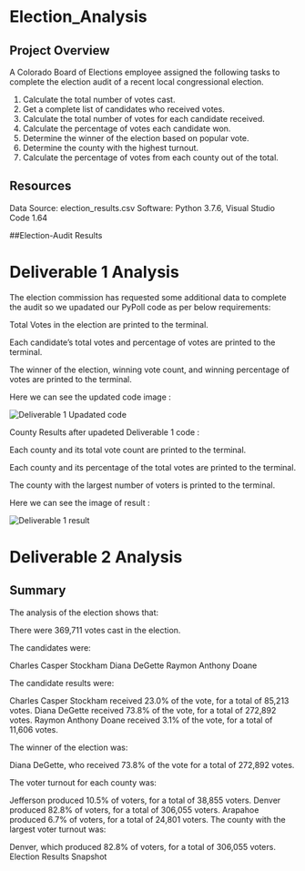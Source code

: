 # Election_Analysis

## Project Overview

A Colorado Board of Elections employee assigned the following tasks to complete the election audit of a recent local congressional election.

1. Calculate the total number of votes cast.
2. Get a complete list of candidates who received votes.
3. Calculate the total number of votes for each candidate received.
4. Calculate the percentage of votes each candidate won.
5. Determine the winner of the election based on popular vote.
6. Determine the county with the highest turnout.
7. Calculate the percentage of votes from each county out of the total.

## Resources

Data Source: election_results.csv
Software: Python 3.7.6, Visual Studio Code 1.64


##Election-Audit Results

# Deliverable 1 Analysis

The election commission has requested some additional data to complete the audit so we upadated our PyPoll code as per below requirements:

Total Votes in the election are printed to the terminal.

Each candidate’s total votes and percentage of votes are printed to the terminal.

The winner of the election, winning vote count, and winning percentage of votes are printed to the terminal.

Here we can see the updated code image :

![Deliverable 1 Upadated code](https://user-images.githubusercontent.com/96400887/166997953-7269411c-8835-429c-a98e-dc3e57d614c3.png)



County Results after upadeted Deliverable 1 code :

Each county and its total vote count are printed to the terminal. 

Each county and its percentage of the total votes are printed to the terminal.

The county with the largest number of voters is printed to the terminal.

Here we can see the image of result :

![Deliverable 1 result](https://user-images.githubusercontent.com/96400887/166999041-713d9a86-f6f8-4cfe-bd19-26aeca025b80.png)

# Deliverable 2 Analysis


## Summary

The analysis of the election shows that:

There were 369,711 votes cast in the election.

The candidates were:

Charles Casper Stockham
Diana DeGette
Raymon Anthony Doane

The candidate results were:

Charles Casper Stockham received 23.0% of the vote, for a total of 85,213 votes.
Diana DeGette received 73.8% of the vote, for a total of 272,892 votes.
Raymon Anthony Doane received 3.1% of the vote, for a total of 11,606 votes.

               
The winner of the election was:

Diana DeGette, who received 73.8% of the vote for a total of 272,892 votes.

The voter turnout for each county was:

Jefferson produced 10.5% of voters, for a total of 38,855 voters.
Denver produced 82.8% of voters, for a total of 306,055 voters.
Arapahoe produced 6.7% of voters, for a total of 24,801 voters.
The county with the largest voter turnout was:

Denver, which produced 82.8% of voters, for a total of 306,055 voters.
Election Results Snapshot


